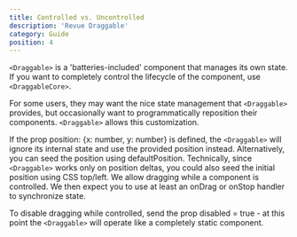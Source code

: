 ```yaml
---
title: Controlled vs. Uncontrolled
description: 'Revue Draggable'
category: Guide
position: 4
---
```


`<Draggable>` is a 'batteries-included' component that manages its own state. 
If you want to completely control the lifecycle of the component, use `<DraggableCore>`.

For some users, they may want the nice state management that `<Draggable>` provides, 
but occasionally want to programmatically reposition their components. 
`<Draggable>` allows this customization.

If the prop position: {x: number, y: number} is defined, 
the `<Draggable>` will ignore its internal state and use the provided position instead. 
Alternatively, you can seed the position using defaultPosition. 
Technically, since `<Draggable>` works only on position deltas, you could also seed the initial position using CSS top/left.
We allow dragging while a component is controlled. 
We then expect you to use at least an onDrag or onStop handler to synchronize state.

To disable dragging while controlled, send the prop disabled = true - 
at this point the `<Draggable>` will operate like a completely static component.
